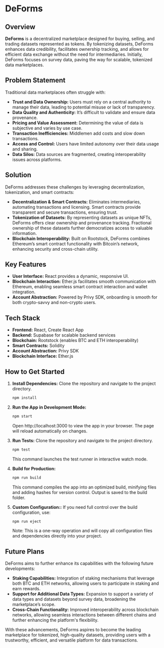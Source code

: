 # DeForms

## Overview

**DeForms** is a decentralized marketplace designed for buying, selling, and trading datasets represented as tokens. By tokenizing datasets, DeForms enhances data credibility, facilitates ownership tracking, and allows for efficient data exchange without the need for intermediaries. Initially, DeForms focuses on survey data, paving the way for scalable, tokenized data marketplaces.

## Problem Statement

Traditional data marketplaces often struggle with:

- **Trust and Data Ownership:** Users must rely on a central authority to manage their data, leading to potential misuse or lack of transparency.
- **Data Quality and Authenticity:** It’s difficult to validate and ensure data provenance.
- **Pricing and Value Assessment:** Determining the value of data is subjective and varies by use case.
- **Transaction Inefficiencies:** Middlemen add costs and slow down transactions.
- **Access and Control:** Users have limited autonomy over their data usage and sharing.
- **Data Silos:** Data sources are fragmented, creating interoperability issues across platforms.

## Solution

DeForms addresses these challenges by leveraging decentralization, tokenization, and smart contracts:

- **Decentralization & Smart Contracts:** Eliminates intermediaries, automating transactions and licensing. Smart contracts provide transparent and secure transactions, ensuring trust.
- **Tokenization of Datasets:** By representing datasets as unique NFTs, DeForms offers clear ownership and provenance tracking. Fractional ownership of these datasets further democratizes access to valuable information.
- **Blockchain Interoperability:** Built on Rootstock, DeForms combines Ethereum’s smart contract functionality with Bitcoin’s network, enhancing security and cross-chain utility.

## Key Features

- **User Interface:** React provides a dynamic, responsive UI.
- **Blockchain Interaction:** Ether.js facilitates smooth communication with Ethereum, enabling seamless smart contract interaction and wallet integration.
- **Account Abstraction:** Powered by Privy SDK, onboarding is smooth for both crypto-savvy and non-crypto users.

## Tech Stack

- **Frontend:** React, Create React App
- **Backend:** Supabase for scalable backend services
- **Blockchain:** Rootstock (enables BTC and ETH interoperability)
- **Smart Contracts:** Solidity
- **Account Abstraction:** Privy SDK
- **Blockchain Interface:** Ether.js

## How to Get Started

1. **Install Dependencies:** Clone the repository and navigate to the project directory.
   ```bash
   npm install

2. **Run the App in Development Mode:**
   ```bash
   npm start
   ```
   Open http://localhost:3000 to view the app in your browser. The page will reload automatically on changes.


3. **Run Tests:** Clone the repository and navigate to the project directory.
   ```bash
   npm test
   ```
   This command launches the test runner in interactive watch mode.

4. **Build for Production:**
   ```bash
   npm run build
   ```
   This command compiles the app into an optimized build, minifying files and adding hashes for version control. Output is saved to the build folder.

5. **Custom Configuration::** If you need full control over the build configuration, use:
   ```bash
   npm run eject
   ```
   Note: This is a one-way operation and will copy all configuration files and dependencies directly into your project.


## Future Plans

DeForms aims to further enhance its capabilities with the following future developments:

- **Staking Capabilities:** Integration of staking mechanisms that leverage both BTC and ETH networks, allowing users to participate in staking and earn rewards.
- **Support for Additional Data Types:** Expansion to support a variety of data types and datasets beyond survey data, broadening the marketplace’s scope.
- **Cross-Chain Functionality:** Improved interoperability across blockchain networks, allowing seamless interactions between different chains and further enhancing the platform's flexibility.

With these advancements, DeForms aspires to become the leading marketplace for tokenized, high-quality datasets, providing users with a trustworthy, efficient, and versatile platform for data transactions.

